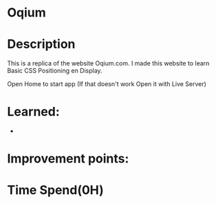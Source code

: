 # Oqium

# Description
This is a replica of the website Oqium.com. I made this website to  learn Basic CSS Positioning en Display.

Open Home to start app (If that doesn't work Open it with Live Server)

# Learned:

- 

# Improvement points:

# Time Spend(0H)

